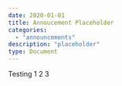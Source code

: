 ```yaml
---
date: 2020-01-01
title: Annoucement Placeholder
categories:
  - "announcements"
description: "placeholder"
type: Document
---
```

Testing 1 2 3 
